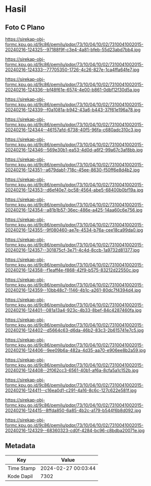 # Hasil

## Foto C Plano

https://sirekap-obj-formc.kpu.go.id/9c86/pemilu/pdpr/73/10/04/10/02/7310041002015-20240216-124325--97188f9f-c3e4-4a81-bfeb-55d23abd7bb4.jpg

https://sirekap-obj-formc.kpu.go.id/9c86/pemilu/pdpr/73/10/04/10/02/7310041002015-20240216-124333--77705350-1726-4c26-827e-1ca4ffa64fe7.jpg

https://sirekap-obj-formc.kpu.go.id/9c86/pemilu/pdpr/73/10/04/10/02/7310041002015-20240216-124336--bf48f61e-6574-4e00-b861-0dbf12f30d5a.jpg

https://sirekap-obj-formc.kpu.go.id/9c86/pemilu/pdpr/73/10/04/10/02/7310041002015-20240216-124339--f0a1081a-b942-43a6-b443-37f61e196a78.jpg

https://sirekap-obj-formc.kpu.go.id/9c86/pemilu/pdpr/73/10/04/10/02/7310041002015-20240216-124344--46157afd-6738-40f5-96fa-c680adc310c3.jpg

https://sirekap-obj-formc.kpu.go.id/9c86/pemilu/pdpr/73/10/04/10/02/7310041002015-20240216-124346--569e30b1-ea53-4d0d-a6f2-99a67c3af8bb.jpg

https://sirekap-obj-formc.kpu.go.id/9c86/pemilu/pdpr/73/10/04/10/02/7310041002015-20240216-124351--a679dab1-718c-45ee-8630-f50ff6e8d4b2.jpg

https://sirekap-obj-formc.kpu.go.id/9c86/pemilu/pdpr/73/10/04/10/02/7310041002015-20240216-124353--d6ef40e7-bc58-4564-abe5-68400b0bf19a.jpg

https://sirekap-obj-formc.kpu.go.id/9c86/pemilu/pdpr/73/10/04/10/02/7310041002015-20240216-124354--a81b1b57-36ec-486e-a425-14aa60c6e756.jpg

https://sirekap-obj-formc.kpu.go.id/9c86/pemilu/pdpr/73/10/04/10/02/7310041002015-20240216-124355--9f080460-ae7e-4534-b76a-cee18ca99da0.jpg

https://sirekap-obj-formc.kpu.go.id/9c86/pemilu/pdpr/73/10/04/10/02/7310041002015-20240216-124357--301875cf-3e71-4c4d-8ccb-1a9732d81377.jpg

https://sirekap-obj-formc.kpu.go.id/9c86/pemilu/pdpr/73/10/04/10/02/7310041002015-20240216-124358--f1eaff4e-f868-42f9-b575-83212d22550c.jpg

https://sirekap-obj-formc.kpu.go.id/9c86/pemilu/pdpr/73/10/04/10/02/7310041002015-20240216-124359--10bb48c7-1146-4b1c-a261-80dc7f4394d4.jpg

https://sirekap-obj-formc.kpu.go.id/9c86/pemilu/pdpr/73/10/04/10/02/7310041002015-20240216-124401--081a13a4-923c-4b33-8bef-84c4287460fa.jpg

https://sirekap-obj-formc.kpu.go.id/9c86/pemilu/pdpr/73/10/04/10/02/7310041002015-20240216-124402--d5664c63-d6da-46b2-83c3-2b615741e7c5.jpg

https://sirekap-obj-formc.kpu.go.id/9c86/pemilu/pdpr/73/10/04/10/02/7310041002015-20240216-124406--9ee09b6a-482a-4d35-aa70-e906ee8b2a59.jpg

https://sirekap-obj-formc.kpu.go.id/9c86/pemilu/pdpr/73/10/04/10/02/7310041002015-20240216-124408--2f062cc3-6561-40b1-af6a-8cfa5a1c152b.jpg

https://sirekap-obj-formc.kpu.go.id/9c86/pemilu/pdpr/73/10/04/10/02/7310041002015-20240216-124411--c16ea0d1-c291-4a16-8c6c-127c622e581f.jpg

https://sirekap-obj-formc.kpu.go.id/9c86/pemilu/pdpr/73/10/04/10/02/7310041002015-20240216-124415--8ffda850-6a85-4b2c-a179-b544f6b8d092.jpg

https://sirekap-obj-formc.kpu.go.id/9c86/pemilu/pdpr/73/10/04/10/02/7310041002015-20240216-124329--68360323-cd0f-4284-bc96-c8bdba20071e.jpg


## Metadata

| Key        | Value               |
| ---------- | ------------------- |
| Time Stamp | 2024-02-27 00:03:44 |
| Kode Dapil | 7302                |



